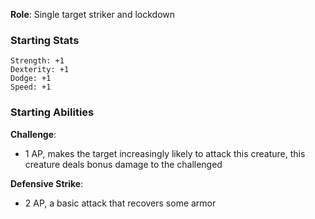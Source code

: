 **Role**: Single target striker and lockdown

### Starting Stats
```
Strength: +1
Dexterity: +1
Dodge: +1
Speed: +1
```

### Starting Abilities
**Challenge**:
- 1 AP, makes the target increasingly likely to attack this creature, this creature deals bonus damage to the challenged

**Defensive Strike**:
- 2 AP, a basic attack that recovers some armor
